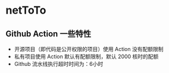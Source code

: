 # netToTo


## Github Action 一些特性

- 开源项目（即代码是公开权限的项目）使用 Action 没有配额限制
- 私有项目使用 Action 默认有配额限制，默认 2000 核时的配额
- Github 流水线执行超时时间为：6小时